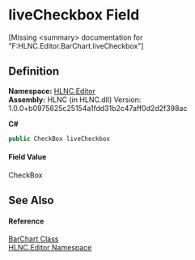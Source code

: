 # liveCheckbox Field


\[Missing &lt;summary&gt; documentation for "F:HLNC.Editor.BarChart.liveCheckbox"\]



## Definition
**Namespace:** <a href="N_HLNC_Editor">HLNC.Editor</a>  
**Assembly:** HLNC (in HLNC.dll) Version: 1.0.0+b0975625c25154a1fdd31b2c47aff0d2d2f398ac

**C#**
``` C#
public CheckBox liveCheckbox
```



#### Field Value
CheckBox

## See Also


#### Reference
<a href="T_HLNC_Editor_BarChart">BarChart Class</a>  
<a href="N_HLNC_Editor">HLNC.Editor Namespace</a>  
